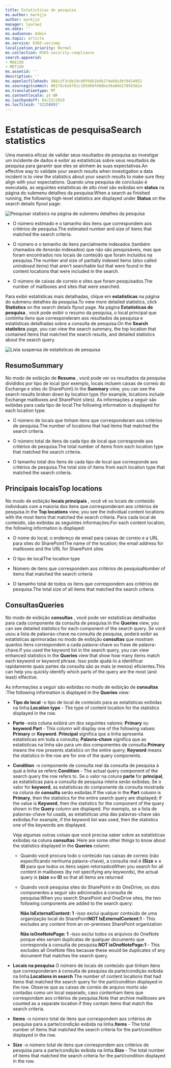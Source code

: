 ```yaml
---
title: Estatísticas de pesquisa
ms.author: markjjo
author: markjjo
manager: laurawi
ms.date: ''
ms.audience: Admin
ms.topic: article
ms.service: O365-seccomp
localization_priority: Normal
ms.collection: M365-security-compliance
search.appverid:
- MOE150
- MET150
ms.assetid: ''
description: ''
ms.openlocfilehash: 986c3f3cbb19cd0f66b18db274e68a3bf8414952
ms.sourcegitcommit: 0017dc6a5f81c165d9dfd88be39a6bb17856582e
ms.translationtype: MT
ms.contentlocale: pt-BR
ms.lasthandoff: 04/23/2019
ms.locfileid: "32258091"
---
```

# <a name="search-statistics"></a><span data-ttu-id="2863a-102">Estatísticas de pesquisa</span><span class="sxs-lookup"><span data-stu-id="2863a-102">Search statistics</span></span>

<span data-ttu-id="2863a-103">Uma maneira eficaz de validar seus resultados de pesquisa ao investigar um incidente de dados é exibir as estatísticas sobre seus resultados de pesquisa para garantir que eles se alinhem às suas expectativas.</span><span class="sxs-lookup"><span data-stu-id="2863a-103">An effective way to validate your search results when investigation a data incident is to view the statistics about your search results to make sure they align with your expectations.</span></span> <span data-ttu-id="2863a-104">Quando uma pesquisa de conclusão é executada, as seguintes estatísticas de alto nível são exibidas em **status** na página do submenu detalhes da pesquisa:</span><span class="sxs-lookup"><span data-stu-id="2863a-104">When a search as finished running, the following high-level statistics are displayed under **Status** on the search details flyout page:</span></span>

![Pesquisar statisics na página de submenu detalhes da pesquisa](../media/SearchDetailsFlyout.png)

- <span data-ttu-id="2863a-106">O número estimado e o tamanho dos itens que correspondem aos critérios de pesquisa.</span><span class="sxs-lookup"><span data-stu-id="2863a-106">The estimated number and size of items that matched the search criteria.</span></span>

- <span data-ttu-id="2863a-107">O número e o tamanho de itens parcialmente indexados (também chamados de *itens*não indexados) que não são pesquisáveis, mas que foram encontrados nos locais de conteúdo que foram incluídos na pesquisa.</span><span class="sxs-lookup"><span data-stu-id="2863a-107">The number and size of partially indexed items (also called *unindexed items*) that aren't searchable but that were found in the content locations that were included in the search.</span></span>

- <span data-ttu-id="2863a-108">O número de caixas de correio e sites que foram pesquisados.</span><span class="sxs-lookup"><span data-stu-id="2863a-108">The number of mailboxes and sites that were searched.</span></span>

<span data-ttu-id="2863a-109">Para exibir estatísticas mais detalhadas, clique em **estatísticas** na página do submenu detalhes da pesquisa.</span><span class="sxs-lookup"><span data-stu-id="2863a-109">To view more detailed statistics, click **Statistics** on the search details flyout page.</span></span> <span data-ttu-id="2863a-110">Na página **Estatísticas de pesquisa** , você pode exibir o resumo da pesquisa, o local principal que continha itens que corresponderam aos resultados da pesquisa e estatísticas detalhadas sobre a consulta de pesquisa.</span><span class="sxs-lookup"><span data-stu-id="2863a-110">On the **Search statistics** page, you can view the search summary, the top location that contained items that matched the search results, and detailed statistics about the search query.</span></span>

![Lista suspensa de estatísticas de pesquisa](../media/SearchStatisticsDropDownList.png)

## <a name="summary"></a><span data-ttu-id="2863a-112">Resumo</span><span class="sxs-lookup"><span data-stu-id="2863a-112">Summary</span></span>

<span data-ttu-id="2863a-113">No modo de exibição de **Resumo** , você pode ver os resultados da pesquisa divididos por tipo de local (por exemplo, locais incluem caixas de correio do Exchange e sites do SharePoint).</span><span class="sxs-lookup"><span data-stu-id="2863a-113">In the **Summary** view, you can see the search results broken down by location type (for example, locations include Exchange mailboxes and SharePoint sites).</span></span> <span data-ttu-id="2863a-114">As informações a seguir são exibidas para cada tipo de local:</span><span class="sxs-lookup"><span data-stu-id="2863a-114">The following information is displayed for each location type:</span></span>

- <span data-ttu-id="2863a-115">O número de locais que tinham itens que corresponderam aos critérios de pesquisa.</span><span class="sxs-lookup"><span data-stu-id="2863a-115">The number of locations that had items that matched the search criteria.</span></span>

- <span data-ttu-id="2863a-116">O número total de itens de cada tipo de local que corresponde aos critérios de pesquisa.</span><span class="sxs-lookup"><span data-stu-id="2863a-116">The total number of items from each location type that matched the search criteria.</span></span>

- <span data-ttu-id="2863a-117">O tamanho total dos itens de cada tipo de local que corresponde aos critérios de pesquisa.</span><span class="sxs-lookup"><span data-stu-id="2863a-117">The total size of items from each location type that matched the search criteria.</span></span>

## <a name="top-locations"></a><span data-ttu-id="2863a-118">Principais locais</span><span class="sxs-lookup"><span data-stu-id="2863a-118">Top locations</span></span>

<span data-ttu-id="2863a-119">No modo de exibição **locais principais** , você vê os locais de conteúdo individuais com a maioria dos itens que corresponderam aos critérios de pesquisa.</span><span class="sxs-lookup"><span data-stu-id="2863a-119">In the **Top locations** view, you see the individual content locations with the most items that matched the search criteria.</span></span> <span data-ttu-id="2863a-120">Para cada local de conteúdo, são exibidas as seguintes informações:</span><span class="sxs-lookup"><span data-stu-id="2863a-120">For each content location, the following information is displayed:</span></span>

- <span data-ttu-id="2863a-121">O nome do local; o endereço de email para caixas de correio e a URL para sites do SharePoint</span><span class="sxs-lookup"><span data-stu-id="2863a-121">The name of the location; the email address for mailboxes and the URL for SharePoint sites</span></span>

- <span data-ttu-id="2863a-122">O tipo de local</span><span class="sxs-lookup"><span data-stu-id="2863a-122">The location type</span></span>

- <span data-ttu-id="2863a-123">Número de itens que correspondem aos critérios de pesquisa</span><span class="sxs-lookup"><span data-stu-id="2863a-123">Number of items that matched the search criteria</span></span>

- <span data-ttu-id="2863a-124">O tamanho total de todos os itens que correspondem aos critérios de pesquisa.</span><span class="sxs-lookup"><span data-stu-id="2863a-124">The total size of all items that matched the search criteria.</span></span>

## <a name="queries"></a><span data-ttu-id="2863a-125">Consultas</span><span class="sxs-lookup"><span data-stu-id="2863a-125">Queries</span></span>

<span data-ttu-id="2863a-126">No modo de exibição **consultas** , você pode ver estatísticas detalhadas para cada componente da consulta de pesquisa.</span><span class="sxs-lookup"><span data-stu-id="2863a-126">In the **Queries** view, you can see detailed statistics for each component of the search query.</span></span> <span data-ttu-id="2863a-127">Se você usou a lista de palavras-chave na consulta de pesquisa, poderá exibir as estatísticas aprimoradas no modo de exibição **consultas** que mostram quantos itens correspondem a cada palavra-chave ou frase de palavra-chave.</span><span class="sxs-lookup"><span data-stu-id="2863a-127">If you used the keyword list in the search query, you can view enhanced statistics in the **Queries** view  that show how many items match each keyword or keyword phrase.</span></span> <span data-ttu-id="2863a-128">Isso pode ajudá-lo a identificar rapidamente quais partes da consulta são as mais (e menos) eficientes.</span><span class="sxs-lookup"><span data-stu-id="2863a-128">This can help you quickly identify which parts of the query are the most (and least) effective.</span></span> 

<span data-ttu-id="2863a-129">As informações a seguir são exibidas no modo de exibição de **consultas** :</span><span class="sxs-lookup"><span data-stu-id="2863a-129">The following information is displayed in the **Queries** view:</span></span>

 - <span data-ttu-id="2863a-130">**Tipo de local** -o tipo de local de conteúdo para as estatísticas exibidas na linha.</span><span class="sxs-lookup"><span data-stu-id="2863a-130">**Location type** - The type of content location for the statistics displayed in the row.</span></span>

- <span data-ttu-id="2863a-131">**Parte** -esta coluna exibirá um dos seguintes valores: **Primary** ou **keyword**.</span><span class="sxs-lookup"><span data-stu-id="2863a-131">**Part** - This column will display one of the following values: **Primary** or **Keyword**.</span></span> <span data-ttu-id="2863a-132">**Principal** significa que a linha apresenta estatísticas em toda a consulta; **Palavra-chave** significa que as estatísticas na linha são para um dos componentes de consulta.</span><span class="sxs-lookup"><span data-stu-id="2863a-132">**Primary** means the row presents statistics on the entire query; **Keyword** means the statistics in the row are for one of the query components.</span></span>

- <span data-ttu-id="2863a-133">**Condition** -o componente de consulta real da consulta de pesquisa à qual a linha se refere.</span><span class="sxs-lookup"><span data-stu-id="2863a-133">**Condition** - The actual query component of the search query the row refers to.</span></span> <span data-ttu-id="2863a-134">Se o valor na coluna **parte** for **principal**, as estatísticas para a consulta de pesquisa inteira serão exibidas; Se o valor for **keyword**, as estatísticas do componente da consulta mostrada na coluna de **consulta** serão exibidas.</span><span class="sxs-lookup"><span data-stu-id="2863a-134">If the value in the **Part** column is **Primary**, then the statistics for the entire search query are displayed; if the value is **Keyword**, then the statistics for the component of the query shown in the **Query** column are displayed.</span></span> <span data-ttu-id="2863a-135">Por exemplo, se a lista de palavras-chave foi usada, as estatísticas uma das palavras-chave são exibidas.</span><span class="sxs-lookup"><span data-stu-id="2863a-135">For example, if the keyword list was used, then the statistics one of the keywords are displayed.</span></span>

  <span data-ttu-id="2863a-136">Veja algumas outras coisas que você precisa saber sobre as estatísticas exibidas na coluna **consultas** :</span><span class="sxs-lookup"><span data-stu-id="2863a-136">Here are some other things to know about the statistics displayed in the **Queries** column:</span></span>
  
  - <span data-ttu-id="2863a-137">Quando você procura todo o conteúdo nas caixas de correio (não especificando nenhuma palavra-chave), a consulta real é **(Size > = 0)** para que todos os itens sejam retornados</span><span class="sxs-lookup"><span data-stu-id="2863a-137">When you search for all content in mailboxes (by not specifying any keywords), the actual query is **(size >= 0)** so that all items are returned</span></span>
  
  - <span data-ttu-id="2863a-138">Quando você pesquisa sites do SharePoint e do OneDrive, os dois componentes a seguir são adicionados à consulta de pesquisa:</span><span class="sxs-lookup"><span data-stu-id="2863a-138">When you search SharePoint and OneDrive sites, the two following components are added to the search query:</span></span>
    
    <span data-ttu-id="2863a-139">**Não IsExternalContent: 1** -isso exclui qualquer conteúdo de uma organização local do SharePoint</span><span class="sxs-lookup"><span data-stu-id="2863a-139">**NOT IsExternalContent:1** - This excludes any content from an on-premises SharePoint organization</span></span>
    
    <span data-ttu-id="2863a-140">**Não isOneNotePage: 1** -isso exclui todos os arquivos do OneNote porque eles seriam duplicatas de qualquer documento que corresponda à consulta de pesquisa.</span><span class="sxs-lookup"><span data-stu-id="2863a-140">**NOT isOneNotePage:1** - This excludes all OneNote files because these would be duplicates of any document that matches the search query.</span></span>

- <span data-ttu-id="2863a-141">**Locais na pesquisa** O número de locais de conteúdo que tinham itens que corresponderam à consulta de pesquisa da parte/condição exibida na linha.</span><span class="sxs-lookup"><span data-stu-id="2863a-141">**Locations in search** The number of content locations that had items that matched the search query for the part/condition displayed in the row.</span></span> <span data-ttu-id="2863a-142">Observe que as caixas de correio de arquivo morto são contadas como um local separado, caso contenham itens que correspondam aos critérios de pesquisa.</span><span class="sxs-lookup"><span data-stu-id="2863a-142">Note that archive mailboxes are counted as a separate location if they contain items that match the search criteria.</span></span>

- <span data-ttu-id="2863a-143">**Items** -o número total de itens que correspondem aos critérios de pesquisa para a parte/condição exibida na linha.</span><span class="sxs-lookup"><span data-stu-id="2863a-143">**Items** - The total number of items that matched the search criteria for the part/condition displayed in the row.</span></span>

- <span data-ttu-id="2863a-144">**Size** -o número total de itens que correspondem aos critérios de pesquisa para a parte/condição exibida na linha.</span><span class="sxs-lookup"><span data-stu-id="2863a-144">**Size** - The total number of items that matched the search criteria for the part/condition displayed in the row.</span></span>
